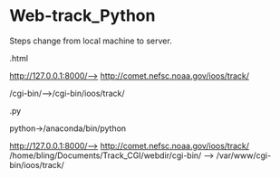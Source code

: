 # Web-track_Python

Steps change from local machine to server.

.html

http://127.0.0.1:8000/--> http://comet.nefsc.noaa.gov/ioos/track/

/cgi-bin/-->/cgi-bin/ioos/track/

.py

python->/anaconda/bin/python

http://127.0.0.1:8000/--> http://comet.nefsc.noaa.gov/ioos/track/
/home/bling/Documents/Track_CGI/webdir/cgi-bin/ --> /var/www/cgi-bin/ioos/track/
